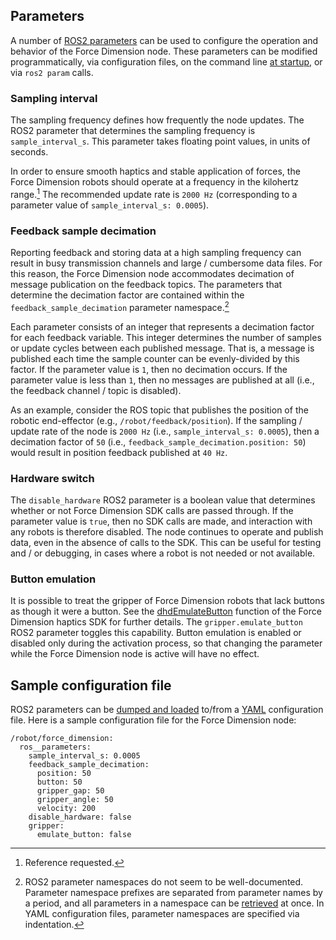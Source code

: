 <!-- License

Copyright 2022 Neuromechatronics Lab, Carnegie Mellon University (a.whit)

Created by: a. whit. (nml@whit.contact)

This Source Code Form is subject to the terms of the Mozilla Public
License, v. 2.0. If a copy of the MPL was not distributed with this
file, You can obtain one at https://mozilla.org/MPL/2.0/.
-->

## Parameters

A number of [ROS2 parameters][ros2_parameters] can be used to configure the 
operation and behavior of the Force Dimension node. These parameters can be 
modified programmatically, via configuration files, on the command line 
[at startup][command_line_parameters], or via ``ros2 param`` calls.

### Sampling interval

The sampling frequency defines how frequently the node updates. The 
ROS2 parameter that determines the sampling frequency is ``sample_interval_s``. 
This parameter takes floating point values, in units of seconds.

In order to ensure smooth haptics and stable application of forces, 
the Force Dimension robots should operate at a frequency in the kilohertz 
range.[^1] The recommended update rate is `2000 Hz` (corresponding to a 
parameter value of ``sample_interval_s: 0.0005``).

[^1]: Reference requested.

### Feedback sample decimation

Reporting feedback and storing data at a high sampling frequency can result 
in busy transmission channels and large / cumbersome data files. For this 
reason, the Force Dimension node accommodates decimation of message publication 
on the feedback topics. The parameters that determine the decimation factor are contained within the ``feedback_sample_decimation`` parameter 
namespace.[^parameter_namespace]

Each parameter consists of an integer that represents a decimation factor 
for each feedback variable. This integer determines the number of samples or 
update cycles between each published message. That is, a message is published 
each time the sample counter can be evenly-divided by this factor. If the 
parameter value is ``1``, then no decimation occurs. If the parameter value is 
less than ``1``, then no messages are published at all (i.e., the feedback 
channel / topic is disabled).

As an example, consider the ROS topic that publishes the position of the 
robotic end-effector (e.g., ``/robot/feedback/position``). If the sampling 
/ update rate of the node is ``2000 Hz`` (i.e., ``sample_interval_s: 0.0005``), 
then a decimation factor of ``50`` (i.e., 
``feedback_sample_decimation.position: 50``) would result in position 
feedback published at ``40 Hz``.

[^parameter_namespace]: ROS2 parameter namespaces do not seem to be 
                        well-documented. Parameter namespace prefixes are 
                        separated from parameter names by a period, and all 
                        parameters in a namespace can be 
                        [retrieved][get_parameters_by_prefix] at once. In 
                        YAML configuration files, parameter namespaces are 
                        specified via indentation.

[get_parameters_by_prefix]: https://docs.ros2.org/latest/api/rclpy/api/node.html#rclpy.node.Node.get_parameters_by_prefix

### Hardware switch

The ``disable_hardware`` ROS2 parameter is a boolean value that determines 
whether or not Force Dimension SDK calls are passed through. If the parameter 
value is ``true``, then no SDK calls are made, and interaction with any robots 
is therefore disabled. The node continues to operate and publish data, even in 
the absence of calls to the SDK. This can be useful for testing and / or 
debugging, in cases where a robot is not needed or not available.

### Button emulation

It is possible to treat the gripper of Force Dimension robots that lack buttons 
as though it were a button. See the [dhdEmulateButton] function of the Force 
Dimension haptics SDK for further details. The ``gripper.emulate_button`` ROS2 
parameter toggles this capability. Button emulation is enabled or disabled 
only during the activation process, so that changing the parameter while the 
Force Dimension node is active will have no effect.

## Sample configuration file

ROS2 parameters can be [dumped and loaded][ros2_yaml_parameters] to/from a 
[YAML] configuration file. Here is a sample configuration file for the 
Force Dimension node:

```
/robot/force_dimension:
  ros__parameters:
    sample_interval_s: 0.0005
    feedback_sample_decimation:
      position: 50
      button: 50
      gripper_gap: 50
      gripper_angle: 50
      velocity: 200
    disable_hardware: false
    gripper:
      emulate_button: false
```


[YAML]: https://en.wikipedia.org/wiki/YAML

[ros2_yaml_parameters]: https://docs.ros.org/en/humble/Tutorials/Parameters/Understanding-ROS2-Parameters.html#ros2-param-dump

[ros2_parameters]: https://docs.ros.org/en/humble/Tutorials/Parameters/Understanding-ROS2-Parameters.html
 
[command_line_parameters]: https://docs.ros.org/en/humble/How-To-Guides/Node-arguments.html#parameters

[dhdEmulateButton]: https://downloads.forcedimension.com/sdk/doc/fdsdk-3.14.0/dhd/dhdc_8h.html#aa23bc77b009e020c05ef725eb533b60c


